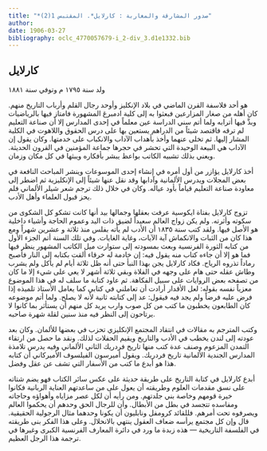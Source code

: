 ```yaml
---
title: "*صدور المشارقة والمغاربة : كارلايل*. المقتبس 1(2)"
author: 
date: 1906-03-27
bibliography: oclc_4770057679-i_2-div_3.d1e1332.bib
---
```




##  كارلايل 


 ولد سنة  ١٧٩٥  م وتوفي سنة  ١٨٨١ 

 هو  أحد  فلاسفة القرن الماضي في بلاد الإنكليز وأوحد رجال القلم وأرباب التاريخ منهم. كان أهله من صغار المزارعين فبعثوا به إلى كلية ادمبرغ المشهورة فامتاز فيها بالرياضيات وبذَّ فيها أترابه ولما أتم سني الدراسة عين معلماً في  إحدى  المدارس إلا أن صناعة التعليم لم ترقه فاقتصد شيئاً من الدراهم يستعين بها على درس الحقوق واللاهوت في الكلية المشار إليها. ثم تخلى عنهما وأخذ بأهداب الآداب والانكباب على خدمتها. وكان يقول إن الآداب هي البيعة الوحيدة التي تحشر في حجرها جماعة المؤمنين في القرون الحديثة. ويعني بذلك تشبيه الكاتب بواعظ يبشر بأفكاره ويبثها في كل مكان وزمان. 
 
 أخذ كارلايل يؤازر من أول أمره في إنشاء  إحدى  الموسوعات وينشر المباحث النافعة في بعض المجلات ويدرس الألمانية وآدابها وقد نقل عنها شيئاً إلى الإنكليزية ثم اضطر إلى معاودة صناعة التعليم قياماً بأود عياله. وكان في خلال ذلك ترجم شعر شيلر الألماني فلم يحز قبول العلماء وأهل الأدب. 

 تزوج كارلايل بفتاة ايكوسية عرفت بعقلها وجمالها بيد أنها كانت تشكو كل الشكوى من سكوته وأثرته. ولم يكن زواج العالم سعيداً لضيق ذات اليد وعموم الحاجة وأشياء داخلية هو الأصل فيها. ولقد كتب سنة  ١٨٣٥  أن الأدب لم يأته بفلس منذ  ثلاثة  و  عشرين  شهراً ومع هذا كان من الثبات والانكماش آية الآيات، وغاية الغايات. وفي تلك السنة أتم الجزء الأول من كتابه الثورة الفرنسية وبعث بمسودته إلى ستوارت ميل الكاتب المشهور ينظر فيها فما هو إلا أن جاءه كتاب منه يقول فيه: إن خادمة له خرقاء ألقت بكتابه إلى النار فأصبح رماداً تذروه الرياح. فكاد كارلايل يجن بهذا النبأ حتى أنه ظل  ثلاثة  أيام لم يأكل ولم يشرب وطاش عقله حتى هام على وجهه في الفلاة وبقي  ثلاثة  أشهر لا يعي على شيء إلا ما كان من تصفحه بعض الروايات على سبيل الفكاهة. ثم عاود كتابة ما سلف له في هذا الموضوع معزياً نفسه بقوله: لعل الأقدار أرادت أن تعاملني في كتابي كما يعامل الأستاذ تلميذه إذا فرض عليه فرضاً ولم يجد فيه فيقول: عد إلى كتابته ثانية لأنه لا يصلح.   ولما أتم موضوعه كان الطابعون يخطبون ما كتب من كل صوب وارب يريد كل منهم أن يستأثر بما كانوا لا يرتاحون إلى النظر فيه منذ سنين لقلة شهرة صاحبه. 

 وكتب المترجم به مقالات في انتقاد المجتمع الإنكليزي تحزب في   بعضها للألمان. وكان بعد عودته إلى لندن يخطب في الأدب والتاريخ ويقيم الحفلات لذلك. ونقد ما حصل من ارتقاء التمدن المزعوم وصنف عدة كتب منها تاريخ فردريك الثاني الألماني وفيه يدرس تلامذة المدارس الجندية الألمانية تاريخ فردريك. ويقول أميرسون الفيلسوف الأميركاني أن كتابه هذا هو أبدع ما كتب من الأسفار التي تشف عن عقل وفضل. 

 أبدع كارلايل في كتابة التاريخ على طريقة حديثة على عكس سائر الكتاب فهو يضم شتاته على نسق مقدمات العلوم وطريقته أن يعول على من ساعدتهم العناية الربانية فكانوا خيرة قومهم وخاصة بني جلدتهم. ومن رأيه أن لكل عصر مزاياه وأهواؤه وحاجاته ومفاسده تتجسد في بطل من الأبطال. وأن للرجال الحق وحدهم أن يحكموا العالم ويصرفوه تحت أمرهم. فللقائد كرومفل ونابليون أن يكونا وحدهما مثال الرجولية الحقيقية. قال وإن كل مجتمع يرأسه ضعاف العقول ينتهي بالانحلال. وعلى هذا الفكر بنى طريقته في الفلسفة التاريخية — هذه زبدة ما ورد في دائرة المعارف الفرنسية الكبرى وغيرها في ترجمة هذا الرجل العظيم. 
